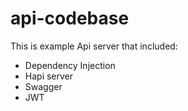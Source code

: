 # api-codebase

This is example Api server that included:
- Dependency Injection
- Hapi server
- Swagger
- JWT
